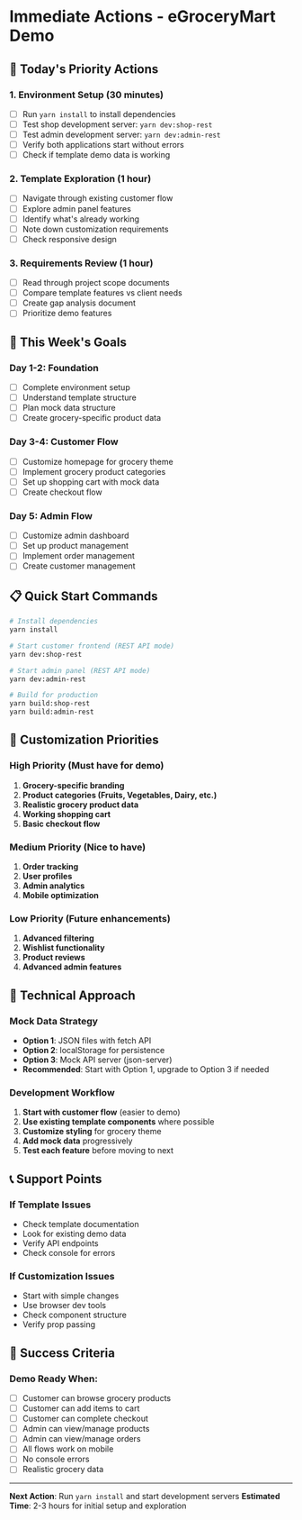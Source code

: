 # Immediate Actions - eGroceryMart Demo

## 🚀 Today's Priority Actions

### 1. **Environment Setup** (30 minutes)
- [ ] Run `yarn install` to install dependencies
- [ ] Test shop development server: `yarn dev:shop-rest`
- [ ] Test admin development server: `yarn dev:admin-rest`
- [ ] Verify both applications start without errors
- [ ] Check if template demo data is working

### 2. **Template Exploration** (1 hour)
- [ ] Navigate through existing customer flow
- [ ] Explore admin panel features
- [ ] Identify what's already working
- [ ] Note down customization requirements
- [ ] Check responsive design

### 3. **Requirements Review** (1 hour)
- [ ] Read through project scope documents
- [ ] Compare template features vs client needs
- [ ] Create gap analysis document
- [ ] Prioritize demo features

## 🎯 This Week's Goals

### Day 1-2: Foundation
- [ ] Complete environment setup
- [ ] Understand template structure
- [ ] Plan mock data structure
- [ ] Create grocery-specific product data

### Day 3-4: Customer Flow
- [ ] Customize homepage for grocery theme
- [ ] Implement grocery product categories
- [ ] Set up shopping cart with mock data
- [ ] Create checkout flow

### Day 5: Admin Flow
- [ ] Customize admin dashboard
- [ ] Set up product management
- [ ] Implement order management
- [ ] Create customer management

## 📋 Quick Start Commands

```bash
# Install dependencies
yarn install

# Start customer frontend (REST API mode)
yarn dev:shop-rest

# Start admin panel (REST API mode)
yarn dev:admin-rest

# Build for production
yarn build:shop-rest
yarn build:admin-rest
```

## 🎨 Customization Priorities

### High Priority (Must have for demo)
1. **Grocery-specific branding**
2. **Product categories (Fruits, Vegetables, Dairy, etc.)**
3. **Realistic grocery product data**
4. **Working shopping cart**
5. **Basic checkout flow**

### Medium Priority (Nice to have)
1. **Order tracking**
2. **User profiles**
3. **Admin analytics**
4. **Mobile optimization**

### Low Priority (Future enhancements)
1. **Advanced filtering**
2. **Wishlist functionality**
3. **Product reviews**
4. **Advanced admin features**

## 🔧 Technical Approach

### Mock Data Strategy
- **Option 1**: JSON files with fetch API
- **Option 2**: localStorage for persistence
- **Option 3**: Mock API server (json-server)
- **Recommended**: Start with Option 1, upgrade to Option 3 if needed

### Development Workflow
1. **Start with customer flow** (easier to demo)
2. **Use existing template components** where possible
3. **Customize styling** for grocery theme
4. **Add mock data** progressively
5. **Test each feature** before moving to next

## 📞 Support Points

### If Template Issues
- Check template documentation
- Look for existing demo data
- Verify API endpoints
- Check console for errors

### If Customization Issues
- Start with simple changes
- Use browser dev tools
- Check component structure
- Verify prop passing

## 🎯 Success Criteria

### Demo Ready When:
- [ ] Customer can browse grocery products
- [ ] Customer can add items to cart
- [ ] Customer can complete checkout
- [ ] Admin can view/manage products
- [ ] Admin can view/manage orders
- [ ] All flows work on mobile
- [ ] No console errors
- [ ] Realistic grocery data

---
**Next Action**: Run `yarn install` and start development servers
**Estimated Time**: 2-3 hours for initial setup and exploration 